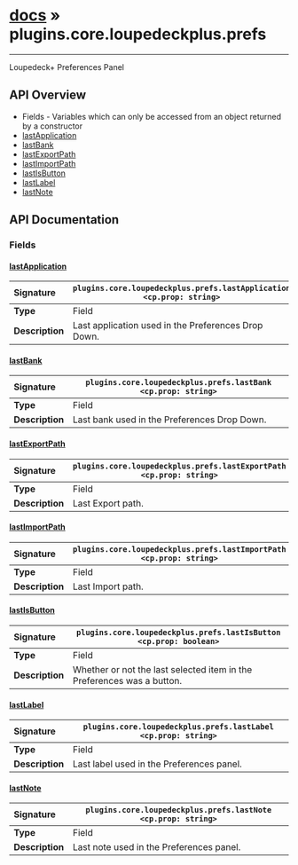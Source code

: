 # [docs](index.md) » plugins.core.loupedeckplus.prefs
---

Loupedeck+ Preferences Panel

## API Overview
* Fields - Variables which can only be accessed from an object returned by a constructor
 * [lastApplication](#lastapplication)
 * [lastBank](#lastbank)
 * [lastExportPath](#lastexportpath)
 * [lastImportPath](#lastimportpath)
 * [lastIsButton](#lastisbutton)
 * [lastLabel](#lastlabel)
 * [lastNote](#lastnote)

## API Documentation

### Fields

#### [lastApplication](#lastapplication)
| <span style="float: left;">**Signature**</span> | <span style="float: left;">`plugins.core.loupedeckplus.prefs.lastApplication <cp.prop: string>` </span>                                                          |
| -----------------------------------------------------|---------------------------------------------------------------------------------------------------------|
| **Type**                                             | Field |
| **Description**                                      | Last application used in the Preferences Drop Down. |

#### [lastBank](#lastbank)
| <span style="float: left;">**Signature**</span> | <span style="float: left;">`plugins.core.loupedeckplus.prefs.lastBank <cp.prop: string>` </span>                                                          |
| -----------------------------------------------------|---------------------------------------------------------------------------------------------------------|
| **Type**                                             | Field |
| **Description**                                      | Last bank used in the Preferences Drop Down. |

#### [lastExportPath](#lastexportpath)
| <span style="float: left;">**Signature**</span> | <span style="float: left;">`plugins.core.loupedeckplus.prefs.lastExportPath <cp.prop: string>` </span>                                                          |
| -----------------------------------------------------|---------------------------------------------------------------------------------------------------------|
| **Type**                                             | Field |
| **Description**                                      | Last Export path. |

#### [lastImportPath](#lastimportpath)
| <span style="float: left;">**Signature**</span> | <span style="float: left;">`plugins.core.loupedeckplus.prefs.lastImportPath <cp.prop: string>` </span>                                                          |
| -----------------------------------------------------|---------------------------------------------------------------------------------------------------------|
| **Type**                                             | Field |
| **Description**                                      | Last Import path. |

#### [lastIsButton](#lastisbutton)
| <span style="float: left;">**Signature**</span> | <span style="float: left;">`plugins.core.loupedeckplus.prefs.lastIsButton <cp.prop: boolean>` </span>                                                          |
| -----------------------------------------------------|---------------------------------------------------------------------------------------------------------|
| **Type**                                             | Field |
| **Description**                                      | Whether or not the last selected item in the Preferences was a button. |

#### [lastLabel](#lastlabel)
| <span style="float: left;">**Signature**</span> | <span style="float: left;">`plugins.core.loupedeckplus.prefs.lastLabel <cp.prop: string>` </span>                                                          |
| -----------------------------------------------------|---------------------------------------------------------------------------------------------------------|
| **Type**                                             | Field |
| **Description**                                      | Last label used in the Preferences panel. |

#### [lastNote](#lastnote)
| <span style="float: left;">**Signature**</span> | <span style="float: left;">`plugins.core.loupedeckplus.prefs.lastNote <cp.prop: string>` </span>                                                          |
| -----------------------------------------------------|---------------------------------------------------------------------------------------------------------|
| **Type**                                             | Field |
| **Description**                                      | Last note used in the Preferences panel. |

